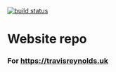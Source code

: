 [![build status](https://gitlab.com/travisreynolds/website/badges/master/build.svg)](https://gitlab.com/travisreynolds/website/commits/master)

# Website repo
### For https://travisreynolds.uk